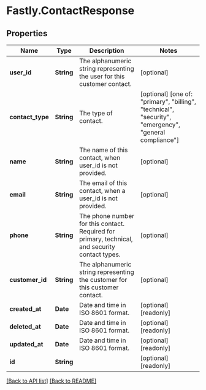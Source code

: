 # Fastly.ContactResponse

## Properties

Name | Type | Description | Notes
------------ | ------------- | ------------- | -------------
**user_id** | **String** | The alphanumeric string representing the user for this customer contact. | [optional] 
**contact_type** | **String** | The type of contact. | [optional]  [one of: "primary", "billing", "technical", "security", "emergency", "general compliance"]
**name** | **String** | The name of this contact, when user_id is not provided. | [optional] 
**email** | **String** | The email of this contact, when a user_id is not provided. | [optional] 
**phone** | **String** | The phone number for this contact. Required for primary, technical, and security contact types. | [optional] 
**customer_id** | **String** | The alphanumeric string representing the customer for this customer contact. | [optional] 
**created_at** | **Date** | Date and time in ISO 8601 format. | [optional] [readonly] 
**deleted_at** | **Date** | Date and time in ISO 8601 format. | [optional] [readonly] 
**updated_at** | **Date** | Date and time in ISO 8601 format. | [optional] [readonly] 
**id** | **String** |  | [optional] [readonly] 


[[Back to API list]](../../README.md#endpoints) [[Back to README]](../../README.md)
